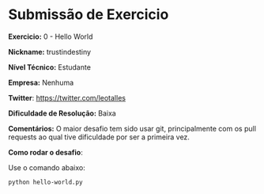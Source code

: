 # Submissão de Exercicio

**Exercicio:** 0 - Hello World

**Nickname:** trustindestiny

**Nível Técnico:** Estudante

**Empresa:** Nenhuma

**Twitter**: https://twitter.com/leotalles

**Dificuldade de Resolução:** Baixa

**Comentários:** O maior desafio tem sido usar git, principalmente com os pull requests
ao qual tive dificuldade por ser a primeira vez.

**Como rodar o desafio**: 

Use o comando abaixo: 
```bash
python hello-world.py
```